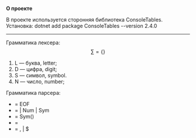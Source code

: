 **О проекте**

В проекте используется сторонняя библиотека ConsoleTables. Установка:
dotnet add package ConsoleTables --version 2.4.0

------

Грамматика лексера:
$$
\sum=\{\}
$$


1. L — буква, letter;
2. D — цифра, digit;
3. S — символ, symbol.
4. N — число, number;



Грамматика парсера:

* <Root> = <Elem>EOF
* <Elem> = <Expr> | Num | Sym
* <Expr> = Sym(<Op>)
* <Op> = <Elem><NextOp>
* <NextOp> = ,<Op> | $
